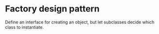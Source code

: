 # Factory design pattern

Define an interface for creating an object, but let subclasses decide which class to instantiate.
